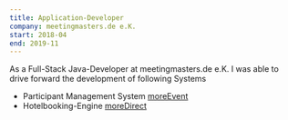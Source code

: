```yaml
---
title: Application-Developer
company: meetingmasters.de e.K.
start: 2018-04
end: 2019-11
---
```


As a Full-Stack Java-Developer at meetingmasters.de e.K. I was able to drive forward the development of following Systems

- Participant Management System [moreEvent](https://www.meetingmasters.de/leistungen/teilnehmermanagement/leistungsuebersicht/)
- Hotelbooking-Engine [moreDirect](https://direct.meetingmasters.de/direct/StartHotelSearchForm.action)
